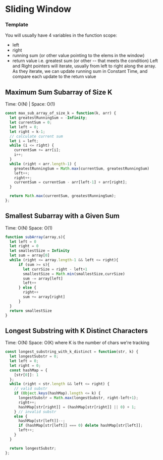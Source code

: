 # Sliding Window

### Template
You will usually have 4 variables in the function scope:
* left
* right
* running sum (or other value pointing to the elems in the window)
* return value i.e. greatest sum (or other -- that meets the condition)
Left and Right pointers will iterate, usually from left to right along the array.
As they iterate, we can update running sum in Constant Time, and compare each update to the return value

## Maximum Sum Subarray of Size K
Time: O(N) | Space: O(1)
```js
const max_sub_array_of_size_k = function(k, arr) {
  let greatestRunningSum = -Infinity;
  let currentSum = 0;
  let left = 0;
  let right = k-1;
  // calculate current sum
  let i = left;
  while (i <= right) {
    currentSum += arr[i];
    i++;
  }
  while (right < arr.length-1) {
    greatestRunningSum = Math.max(currentSum, greatestRunningSum)
    left++;
    right++;
    currentSum = currentSum - arr[left-1] + arr[right];
  }

  return Math.max(currentSum, greatestRunningSum);
};
```

## Smallest Subarray with a Given Sum
Time: O(N)
Space: O(1)
```js
function subArray(array,s){
  let left = 0
  let right = 0
  let smallestSize = Infinity
  let sum = array[0]
  while (right <= array.length-1 && left <= right){
      if (sum >= s){
        let currSize = right - left+1
        smallestSize = Math.min(smallestSize,currSize)
        sum -= array[left]
        left++
      } else {
        right++
        sum += array[right]
      }
  }
  return smallestSize
}
```

## Longest Substring with K Distinct Characters
Time: O(N)
Space: O(K) where K is the number of chars we're tracking
```js
const longest_substring_with_k_distinct = function(str, k) {
  let longestSubstr = 0;
  let left = 0;
  let right = 0;
  const hashMap = {
    [str[0]]: 1
  };
  while (right < str.length && left <= right) {
    // valid substr
    if (Object.keys(hashMap).length <= k) {
      longestSubstr = Math.max(longestSubstr, right-left+1);
      right++;
      hashMap[str[right]] = (hashMap[str[right]] || 0) + 1;
    } // invalid substr
    else {
      hashMap[str[left]]--;
      if (hashMap[str[left]] === 0) delete hashMap[str[left]];
      left++;
    }
  }

  return longestSubstr;
};
```
